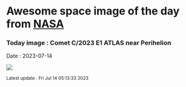 
# Awesome space image of the day from [NASA](https://api.nasa.gov/)

### Today image : Comet C/2023 E1 ATLAS near Perihelion
Date : 2023-07-14

![](https://apod.nasa.gov/apod/image/2307/C_2023_E1_ATLAS_C14F2_DEBartlett1024.jpg)

<small>Latest update : Fri Jul 14 05:13:33 2023</small>
        